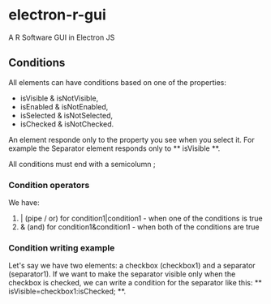 # electron-r-gui
A R Software GUI in Electron JS



## Conditions

All elements can have conditions based on one of the properties: 

- isVisible & isNotVisible, 
- isEnabled & isNotEnabled, 
- isSelected & isNotSelected, 
- isChecked & isNotChecked.

An element responde only to the property you see when you select it. For example the Separator element responds only to ** isVisible **.

All conditions must end with a semicolumn ;

### Condition operators

We have:

1. | (pipe / or) for condition1|condition1 - when one of the conditions is true
2. & (and) for condition1&condition1 - when both of the conditions are true

### Condition writing example

Let's say we have two elements: a checkbox (checkbox1) and a separator (separator1). If we want to make the separator visible only when the checkbox is checked, we can write a condition for the separator like this: ** isVisible=checkbox1:isChecked; **.




